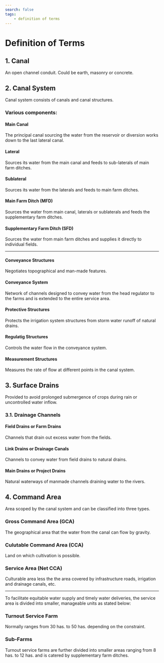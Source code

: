 ```yaml
---
search: false
tags:
    - definition of terms
---
```


# Definition of Terms



## 1. Canal  

An open channel conduit. Could be earth, masonry or concrete.  


## 2. Canal System

Canal system consists of canals and canal structures.  

### Various components:  

#### Main Canal   
The principal canal sourcing the water from the reservoir or diversion works down to the last lateral canal.

#### Lateral
Sources its water from the main canal and feeds to sub-laterals of main farm ditches.
        
#### Sublateral
Sources its water from the laterals and feeds to main farm ditches.
    
#### Main Farm Ditch (MFD)
Sources the water from main canal, laterals or sublaterals and feeds the supplementary farm ditches.

#### Supplementary Farm Ditch (SFD)
Sources the water from main farm ditches and supplies it directly to individual fields.
        
---
    
#### Conveyance Structures
Negotiates topographical and man-made features.

#### Conveyance System
Network of channels designed to convey water from the head regulator to the farms and is extended to the entire service area.
        
#### Protective Structures
Protects the irrigation system structures from storm water runoff of natural drains.
        
#### Regulatig Structures
Controls the water flow in the conveyance system.
        
#### Measurement Structures
Measures the rate of flow at different points in the canal system.


## 3. Surface Drains

Provided to avoid prolonged submergence of crops during rain or uncontrolled water inflow.

### 3.1. Drainage Channels

#### Field Drains or Farm Drains
Channels that drain out excess water from the fields.

#### Link Drains or Drainage Canals
Channels to convey water from field drains to natural drains.

#### Main Drains or Project Drains
Natural waterways of manmade channels draining water to the rivers.


## 4. Command Area

Area scoped by the canal system and can be classified into three types.

### Gross Command Area (GCA)

The geographical area that the water from the canal can flow by gravity.

### Culutable Command Area (CCA)

Land on which cultivation is possible.

### Service Area (Net CCA)

Culturable area less the the area covered by infrastructure roads, irrigation and drainage canals, etc.


---
To facilitate equitable water supply and timely water deliveries, the service area is divided into smaller, manageable units as stated below:

### Turnout Service Farm

Normally ranges from 30 has. to 50 has. depending on the constraint.

### Sub-Farms

Turnout service farms are further divided into smaller areas ranging from 8 has. to 12 has. and is catered by supplementary farm ditches.